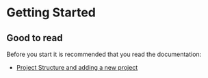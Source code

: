 # Getting Started

## Good to read
Before you start it is recommended that you read the documentation:
- [Project Structure and adding a new project](/docs/project-structure.md)

